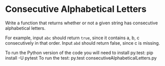 # Consecutive Alphabetical Letters

Write a function that returns whether or not a given string has consecutive alphabetical letters.

For example, input `abc` should return `true`, since it contains a, b, c consecutively in that order. Input `abd` should return false, since c is missing.

To run the Python version of the code you will need to install py.test:
pip install -U pytest 
To run the test:
py.test consecutiveAlphabeticalLetters.py

